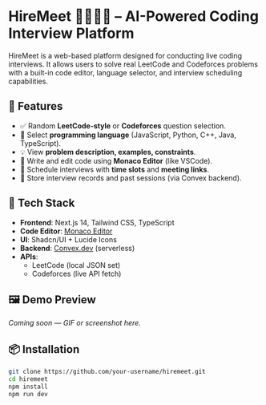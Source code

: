 
# HireMeet 👩‍💻👨‍💻 – AI-Powered Coding Interview Platform

HireMeet is a web-based platform designed for conducting live coding interviews. It allows users to solve real LeetCode and Codeforces problems with a built-in code editor, language selector, and interview scheduling capabilities.

## 🚀 Features

- ✅ Random **LeetCode-style** or **Codeforces** question selection.
- 🎯 Select **programming language** (JavaScript, Python, C++, Java, TypeScript).
- 💡 View **problem description, examples, constraints**.
- 🧠 Write and edit code using **Monaco Editor** (like VSCode).
- 📅 Schedule interviews with **time slots** and **meeting links**.
- 🧠 Store interview records and past sessions (via Convex backend).

## 🧰 Tech Stack

- **Frontend**: Next.js 14, Tailwind CSS, TypeScript
- **Code Editor**: [Monaco Editor](https://microsoft.github.io/monaco-editor/)
- **UI**: Shadcn/UI + Lucide Icons
- **Backend**: [Convex.dev](https://convex.dev) (serverless)
- **APIs**:
  - LeetCode (local JSON set)
  - Codeforces (live API fetch)

## 🖼 Demo Preview

_Coming soon — GIF or screenshot here._

## 📦 Installation

```bash
git clone https://github.com/your-username/hiremeet.git
cd hiremeet
npm install
npm run dev
